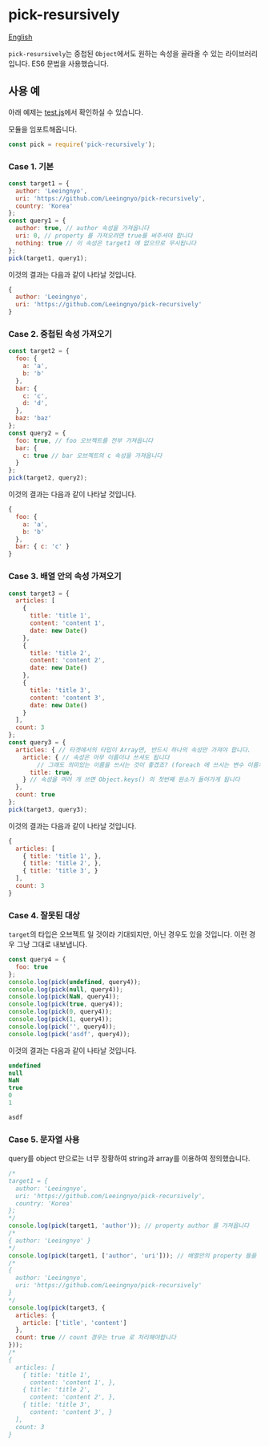 # pick-resursively

[English](README.md)

`pick-resursively`는 중첩된 `Object`에서도 원하는 속성을 골라올 수 있는 라이브러리입니다.
ES6 문법을 사용했습니다.

## 사용 예

아래 예제는 [test.js](test.js)에서 확인하실 수 있습니다.

모듈을 임포트해옵니다.

```js
const pick = require('pick-recursively');
```

### Case 1. 기본

```js
const target1 = {
  author: 'Leeingnyo',
  uri: 'https://github.com/Leeingnyo/pick-recursively',
  country: 'Korea'
};
const query1 = {
  author: true, // author 속성을 가져옵니다
  uri: 0, // property 를 가져오려면 true를 써주셔야 합니다
  nothing: true // 이 속성은 target1 에 없으므로 무시됩니다
};
pick(target1, query1);
```

이것의 결과는 다음과 같이 나타날 것입니다.

```js
{
  author: 'Leeingnyo',
  uri: 'https://github.com/Leeingnyo/pick-recursively'
}
```

### Case 2. 중첩된 속성 가져오기

```js
const target2 = {
  foo: {
    a: 'a',
    b: 'b'
  },
  bar: {
    c: 'c',
    d: 'd',
  },
  baz: 'baz'
};
const query2 = {
  foo: true, // foo 오브젝트를 전부 가져옵니다
  bar: {
    c: true // bar 오브젝트의 c 속성을 가져옵니다
  }
};
pick(target2, query2);
```

이것의 결과는 다음과 같이 나타날 것입니다.

```js
{
  foo: {
    a: 'a',
    b: 'b'
  },
  bar: { c: 'c' }
}
```

### Case 3. 배열 안의 속성 가져오기

```js
const target3 = {
  articles: [
    {
      title: 'title 1',
      content: 'content 1',
      date: new Date()
    },
    {
      title: 'title 2',
      content: 'content 2',
      date: new Date()
    },
    {
      title: 'title 3',
      content: 'content 3',
      date: new Date()
    }
  ],
  count: 3
};
const query3 = {
  articles: { // 타겟에서의 타입이 Array면, 반드시 하나의 속성만 가져야 합니다.
    article: { // 속성은 아무 이름이나 쓰셔도 됩니다
        // 그래도 의미있는 이름을 쓰시는 것이 좋겠죠? (foreach 에 쓰시는 변수 이름처럼)
      title: true,
    } // 속성을 여러 개 쓰면 Object.keys() 의 첫번째 원소가 들어가게 됩니다
  },
  count: true
};
pick(target3, query3);
```

이것의 결과는 다음과 같이 나타날 것입니다.

```js
{
  articles: [
    { title: 'title 1', },
    { title: 'title 2', },
    { title: 'title 3', }
  ],
  count: 3
}
```

### Case 4. 잘못된 대상

`target`의 타입은 오브젝트 일 것이라 기대되지만, 아닌 경우도 있을 것입니다.
이런 경우 그냥 그대로 내보냅니다.

```js
const query4 = {
  foo: true
};
console.log(pick(undefined, query4));
console.log(pick(null, query4));
console.log(pick(NaN, query4));
console.log(pick(true, query4));
console.log(pick(0, query4));
console.log(pick(1, query4));
console.log(pick('', query4));
console.log(pick('asdf', query4));
```

이것의 결과는 다음과 같이 나타날 것입니다.

```js
undefined
null
NaN
true
0
1

asdf
```

### Case 5. 문자열 사용

query를 object 만으로는 너무 장황하여 string과 array를 이용하여 정의했습니다.

```js
/*
target1 = {
  author: 'Leeingnyo',
  uri: 'https://github.com/Leeingnyo/pick-recursively',
  country: 'Korea'
};
*/
console.log(pick(target1, 'author')); // property author 를 가져옵니다
/*
{ author: 'Leeingnyo' }
*/
console.log(pick(target1, ['author', 'uri'])); // 배열안의 property 들을 가져옵니다
/*
{
  author: 'Leeingnyo',
  uri: 'https://github.com/Leeingnyo/pick-recursively'
}
*/
console.log(pick(target3, {
  articles: {
    article: ['title', 'content']
  },
  count: true // count 경우는 true 로 처리해야합니다
}));
/*
{
  articles: [
    { title: 'title 1',
      content: 'content 1', },
    { title: 'title 2',
      content: 'content 2', },
    { title: 'title 3',
      content: 'content 3', }
  ],
  count: 3
}
```
